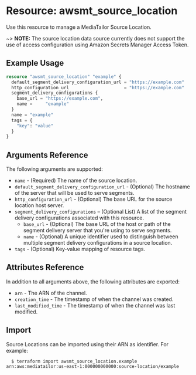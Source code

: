 # Resource: awsmt_source_location

Use this resource to manage a MediaTailor Source Location.

~> **NOTE:** The source location data source currently does not support the use of access configuration using Amazon Secrets Manager Access Token.

## Example Usage

```terraform
resource "awsmt_source_location" "example" {
  default_segment_delivery_configuration_url = "https://example.com"
  http_configuration_url                     = "https://example.com"
  segment_delivery_configurations {
    base_url = "https://example.com",
    name =     "example"
  }
  name = "example"
  tags = {
    "key": "value"
  }
}
```

## Arguments Reference

The following arguments are supported:

* `name` - (Required) The name of the source location.
* `default_segment_delivery_configuration_url` - (Optional) The hostname of the server that will be used to serve segments.
* `http_configuration_url` - (Optional) The base URL for the source location host server.
* `segment_delivery_configurations` – (Optional List) A list of the segment delivery configurations associated with this resource.
  * `base_url` - (Optional) The base URL of the host or path of the segment delivery server that you're using to serve segments.
  * `name` - (Optional) A unique identifier used to distinguish between multiple segment delivery configurations in a source location.
* `tags` - (Optional) Key-value mapping of resource tags.

## Attributes Reference
In addition to all arguments above, the following attributes are exported:

* `arn` - The ARN of the channel.
* `creation_time` - The timestamp of when the channel was created.
* `last_modified_time` - The timestamp of when the channel was last modified.

## Import

Source Locations can be imported using their ARN as identifier. For example:

```
  $ terraform import awsmt_source_location.example arn:aws:mediatailor:us-east-1:000000000000:source-location/example
```